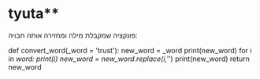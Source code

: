 # tyuta**

פונקציה שמקבלת מילה ומחזירה אותה חבויה:
 
 
def convert_word(_word = 'trust'):
    new_word = _word
    print(new_word)
    for i in _word:
        print(i)
        new_word = new_word.replace(i,'_')
        print(new_word)
    return new_word
